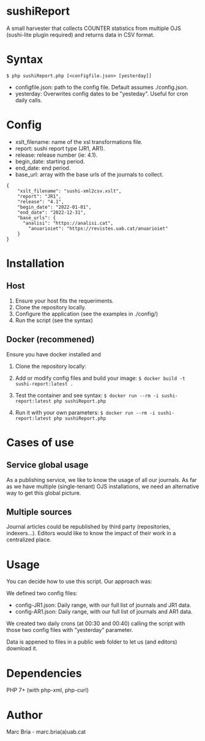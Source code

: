 # sushiReport
A small harvester that collects COUNTER statistics from multiple OJS (sushi-lite plugin required) and returns data in CSV format.

# Syntax
```
$ php sushiReport.php [<configfile.json> [yesterday]]
```

- configfile.json: path to the config file. Default assumes ./config.json.
- yesterday: Overwrites config dates to be "yesteday". Useful for cron daily calls.


# Config 

- xslt_filename: name of the xsl transformations file.
- report: sushi report type (JR1, AR1).
- release: release number (ie: 4.1).
- begin_date: starting period.
- end_date: end period.
- base_url: array with the base urls of the journals to collect.

```
{
    "xslt_filename": "sushi-xml2csv.xslt",
    "report": "JR1",
    "release": "4.1",
    "begin_date": "2022-01-01",
    "end_date": "2022-12-31",
    "base_urls": {
      "analisi": "https://analisi.cat",
	    "anuarioiet": "https://revistes.uab.cat/anuarioiet"
    }
}
```

# Installation

## Host

1. Ensure your host fits the requeriments.
2. Clone the repository locally.
3. Configure the application (see the examples in ./config/)
4. Run the script (see the syntax)

## Docker (recommened)

Ensure you have docker installed and 

1. Clone the repository locally:

2. Add or modify config files and build your image:
```$ docker build -t sushi-report:latest .```

3. Test the container and see syntax:
```$ docker run --rm -i sushi-report:latest php sushiReport.php```

4. Run it with your own parameters:
```$ docker run --rm -i sushi-report:latest php sushiReport.php```

<!-- TODO: Alternatively, you can avoid all this steps using the image in docker hub
and creating a file volume with your personalized config.json:
```$ docker run --rm -v "$(pwd)"/myconfig.json:/usr/share/sushiReport/config.json:ro``` -->

# Cases of use

## Service global usage

As a publishing service, we like to know the usage of all our journals. 
As far as we have multiple (single-tenant) OJS installations, we need
an alternative way to get this global picture.

## Multiple sources

Journal articles could be republished by third party (repositories, indexers...).
Editors would like to know the impact of their work in a centralized place.

# Usage

You can decide how to use this script. Our approach was:

We defined two config files:
- config-JR1.json: Daily range, with our full list of journals and JR1 data.
- config-AR1.json: Daily range, with our full list of journals and AR1 data.

We created two daily crons (at 00:30 and 00:40) calling the script with those
two config files with "yesterday" parameter.

Data is appened to files in a public web folder to let us (and editors) download it.

# Dependencies
PHP 7+ (with php-xml, php-curl)

# Author
Marc Bria - marc.bria(a)uab.cat
